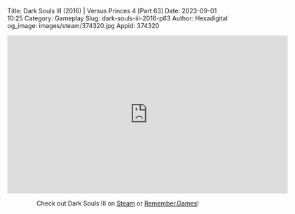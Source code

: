Title: Dark Souls III (2016) | Versus Princes 4 [Part 63]
Date: 2023-09-01 10:25
Category: Gameplay
Slug: dark-souls-iii-2016-p63
Author: Hexadigital
og_image: images/steam/374320.jpg
Appid: 374320

<center><iframe src="https://www.youtube.com/embed/qtYI2yNdOF8?feature=oembed" allow="accelerometer; autoplay; encrypted-media; gyroscope; picture-in-picture" width="640" height="360" frameborder="0"></iframe>

Check out Dark Souls III on [Steam](https://store.steampowered.com/app/374320/?curator_clanid=34633900) or [Remember.Games](https://remember.games/game/340/dark-souls-iii/)!</center>